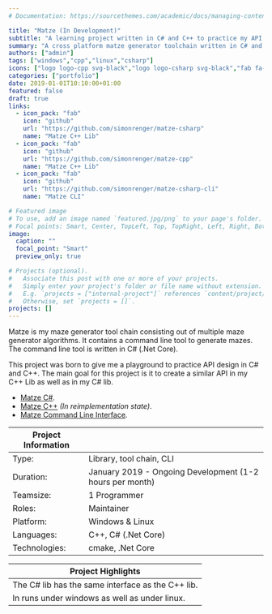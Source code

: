 ```yaml
---
# Documentation: https://sourcethemes.com/academic/docs/managing-content/

title: "Matze (In Development)"
subtitle: "A learning project written in C# and C++ to practice my API design skills."
summary: "A cross platform matze generator toolchain written in C# and C++ to practice API design. [more information](/project/matze/)"
authors: ["admin"]
tags: ["windows","cpp","linux","csharp"]
icons: ["logo logo-cpp svg-black","logo logo-csharp svg-black","fab fa-windows text-black","fab fa-linux text-black"]
categories: ["portfolio"]
date: 2019-01-01T10:10:00+01:00
featured: false
draft: true
links: 
  - icon_pack: "fab"
    icon: "github"
    url: "https://github.com/simonrenger/matze-csharp"
    name: "Matze C++ Lib"
  - icon_pack: "fab"
    icon: "github"
    url: "https://github.com/simonrenger/matze-cpp"
    name: "Matze C++ Lib"
  - icon_pack: "fab"
    icon: "github"
    url: "https://github.com/simonrenger/matze-csharp-cli"
    name: "Matze CLI"

# Featured image
# To use, add an image named `featured.jpg/png` to your page's folder.
# Focal points: Smart, Center, TopLeft, Top, TopRight, Left, Right, BottomLeft, Bottom, BottomRight.
image:
  caption: ""
  focal_point: "Smart"
  preview_only: true

# Projects (optional).
#   Associate this post with one or more of your projects.
#   Simply enter your project's folder or file name without extension.
#   E.g. `projects = ["internal-project"]` references `content/project/deep-learning/index.md`.
#   Otherwise, set `projects = []`.
projects: []
---
```

Matze is my maze generator tool chain consisting out of multiple maze generator algorithms. It contains a command line tool to generate mazes. The command line tool is written in C# (.Net Core).

This project was born to give me a playground to practice API design in C# and C++. The main goal for this project is it to create a similar API in my C++ Lib as well as in my C# lib.

- [Matze C#](https://github.com/simonrenger/matze-csharp).
- [Matze C++](https://github.com/simonrenger/matze-cpp) *(In reimplementation state)*.
- [Matze Command Line Interface](https://github.com/simonrenger/matze-csharp-cli).


| Project Information |                                                       |
| ------------------- | ----------------------------------------------------- |
| Type:           | Library, tool chain, CLI                  |
| Duration:           | January 2019 - Ongoing Development (1-2 hours per month) |
| Teamsize:           | 1 Programmer                                         |
| Roles:              | Maintainer                           |
| Platform:           | Windows & Linux                                               |
| Languages:          | C++, C# (.Net Core)                                                    |
| Technologies:       | cmake, .Net Core          |

| Project Highlights                                           |
| ------------------------------------------------------------ |
| The C# lib has the same interface as the C++ lib. |
| In runs under windows as well as under linux. |


